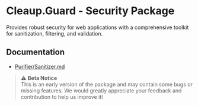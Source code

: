 # Cleaup.Guard - Security Package
Provides robust security for web applications with a comprehensive toolkit for sanitization, filtering, and validation.

## Documentation
- [Purifier/Sanitizer.md](../../docs/Purifier/Sanitizer.md) 

> ⚠️ **Beta Notice**  
> This is an early version of the package and may contain some bugs or missing features. We would greatly appreciate your feedback and contribution to help us improve it!
